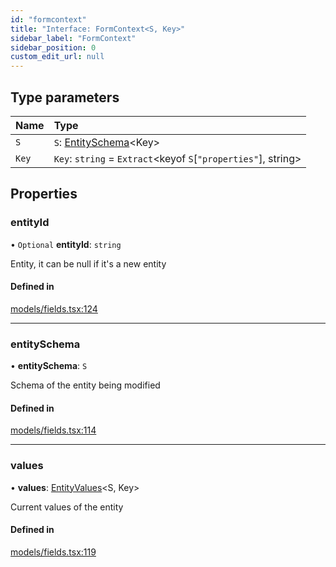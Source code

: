```yaml
---
id: "formcontext"
title: "Interface: FormContext<S, Key>"
sidebar_label: "FormContext"
sidebar_position: 0
custom_edit_url: null
---
```


## Type parameters

| Name | Type |
| :------ | :------ |
| `S` | `S`: [EntitySchema](entityschema.md)<Key\> |
| `Key` | `Key`: `string` = `Extract`<keyof `S`[``"properties"``], string\> |

## Properties

### entityId

• `Optional` **entityId**: `string`

Entity, it can be null if it's a new entity

#### Defined in

[models/fields.tsx:124](https://github.com/Camberi/firecms/blob/b1328ad/src/models/fields.tsx#L124)

___

### entitySchema

• **entitySchema**: `S`

Schema of the entity being modified

#### Defined in

[models/fields.tsx:114](https://github.com/Camberi/firecms/blob/b1328ad/src/models/fields.tsx#L114)

___

### values

• **values**: [EntityValues](../types/entityvalues.md)<S, Key\>

Current values of the entity

#### Defined in

[models/fields.tsx:119](https://github.com/Camberi/firecms/blob/b1328ad/src/models/fields.tsx#L119)

